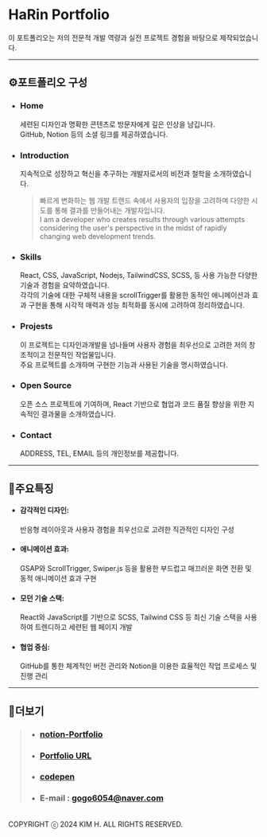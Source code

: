 # **HaRin Portfolio**
이 포트폴리오는 저의 전문적 개발 역량과 실전 프로젝트 경험을 바탕으로 제작되었습니다.

*****************************************
## ⚙포트폴리오 구성
* ### Home
  세련된 디자인과 명확한 콘텐츠로 방문자에게 깊은 인상을 남깁니다.
  </br>GitHub, Notion 등의 소셜 링크를 제공하였습니다.
  
* ### Introduction
   지속적으로 성장하고 혁신을 추구하는 개발자로서의 비전과 철학을 소개하였습니다. 
  > 빠르게 변화하는 웹 개발 트렌드 속에서 사용자의 입장을 고려하며 다양한 시도를 통해 결과를 만들어내는 개발자입니다.
  > </br>I am a developer who creates results through various attempts considering the user's perspective in the midst of rapidly changing web development trends.
* ### Skills
  React, CSS, JavaScript, Nodejs, TailwindCSS, SCSS, 등 사용 가능한 다양한 기술과 경험을 요약하였습니다.
  </br> 각각의 기술에 대한 구체적 내용을 scrollTrigger를 활용한 동적인 애니메이션과 효과 구현을 통해 시각적 매력과 성능 최적화를 동시에 고려하여 정리하였습니다. 
* ### Projests
  이 프로젝트는 디자인과개발을 넘나들며 사용자 경험을 최우선으로 고려한 저의 창조적이고 전문적인 작업물입니다.
  </br>주요 프로젝트를 소개하며 구현한 기능과 사용된 기술을 명시하였습니다. 
* ### Open Source
  오픈 소스 프로젝트에 기여하며, React 기반으로 협업과 코드 품질 향상을 위한 지속적인 결과물을 소개하였습니다.
* ### Contact
  ADDRESS, TEL, EMAIL 등의 개인정보를 제공합니다.  
**************************************
## 📣주요특징
*  #### 감각적인 디자인:
    반응형 레이아웃과 사용자 경험을 최우선으로 고려한 직관적인 디자인 구성
* #### 애니메이션 효과:
   GSAP와 ScrollTrigger, Swiper.js 등을 활용한 부드럽고 매끄러운 화면 전환 및 동적 애니메이션 효과 구현
* #### 모던 기술 스택:
   React와 JavaScript를 기반으로 SCSS, Tailwind CSS 등 최신 기술 스택을 사용하여 트렌디하고 세련된 웹 페이지 개발
* #### 협업 중심:
  GitHub를 통한 체계적인 버전 관리와 Notion을 이용한 효율적인 작업 프로세스 및 진행 관리
*********************************************
  
## 🔎더보기
> * ### [notion-Portfolio](https://intriguing-quart-025.notion.site/Front-end-Developer-1271c427bf7a80c9bd19cc9a0dcfff2a)
> * ### [Portfolio URL]( https://harin-kw0w.github.io/PORTFOLIO/)
> * ### [codepen](https://codepen.io/your-work)
> * ### E-mail : gogo6054@naver.com

</br>COPYRIGHT ⓒ 2024 KIM H. ALL RIGHTS RESERVED.

